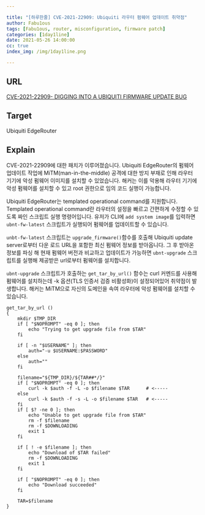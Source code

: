 ```yaml
---

title: "[하루한줄] CVE-2021-22909: Ubiquiti 라우터 펌웨어 업데이트 취약점"
author: Fabu1ous
tags: [Fabu1ous, router, misconfiguration, firmware patch]
categories: [1day1line]
date: 2021-05-26 14:00:00
cc: true
index_img: /img/1day1line.png

---
```




## URL

[CVE-2021-22909- DIGGING INTO A UBIQUITI FIRMWARE UPDATE BUG](https://www.zerodayinitiative.com/blog/2021/5/24/cve-2021-22909-digging-into-a-ubiquiti-firmware-update-bug)



## **Target**

Ubiquiti EdgeRouter



## **Explain**

CVE-2021-22909에 대한 패치가 이루어졌습니다. Ubiquiti EdgeRouter의 펌웨어 업데이트 작업에 MiTM(man-in-the-middle) 공격에 대한 방지 부재로 인해 라우터 기기에 악성 펌웨어 이미지를 설치할 수 있었습니다. 해커는 이를 악용해 라우터 기기에 악성 펌웨어를 설치할 수 있고 root 권한으로 임의 코드 실행이 가능합니다.

Ubiquiti EdgeRouter는 templated operational command를 지원합니다. Templated operational command란 라우터의 설정을 빠르고 간편하게 수정할 수 있도록 짜인 스크립트 실행 명령어입니다. 유저가 CLI에 `add system image`를 입력하면 `ubnt-fw-latest` 스크립트가 실행되어 펌웨어를 업데이트할 수 있습니다.

`unbt-fw-latest` 스크립트는 `upgrade_firmware()`함수를 호출해 Ubiquiti update server로부터 다운 로드 URL을 포함한 최신 펌웨어 정보를 받아옵니다. 그 후 받아온 정보를 파싱 해 현재 펌웨어 버전과 비교하고 업데이트가 가능하면 `ubnt-upgrade` 스크립트를 실행해 제공받은 url로부터 펌웨어를 설치합니다.

`ubnt-upgrade` 스크립트가 호출하는 `get_tar_by_url()` 함수는 curl 커멘드를 사용해 펌웨어를 설치하는데 -k 옵션(TLS 인증서 검증 비활성화)이 설정되어있어 취약점이 발생합니다. 해커는 MiTM으로 자신의 도메인을 속여 라우터에 악성 펌웨어를 설치할 수 있습니다.

```
get_tar_by_url () 
{ 
    mkdir $TMP_DIR 
    if [ "$NOPROMPT" -eq 0 ]; then 
        echo "Trying to get upgrade file from $TAR" 
    fi 
  
    if [ -n "$USERNAME" ]; then 
        auth="-u $USERNAME:$PASSWORD" 
    else 
        auth="" 
    fi 
  
    filename="${TMP_DIR}/${TAR##*/}" 
    if [ "$NOPROMPT" -eq 0 ]; then 
        curl -k $auth -f -L -o $filename $TAR      # <-----  
    else 
        curl -k $auth -f -s -L -o $filename $TAR   # <----- 
    fi 
    if [ $? -ne 0 ]; then 
        echo "Unable to get upgrade file from $TAR" 
        rm -f $filename 
        rm -f $DOWNLOADING 
        exit 1 
    fi 
  
    if [ ! -e $filename ]; then 
        echo "Download of $TAR failed" 
        rm -f $DOWNLOADING 
        exit 1 
    fi 
  
    if [ "$NOPROMPT" -eq 0 ]; then 
        echo "Download succeeded" 
    fi 
  
    TAR=$filename 
}
```



